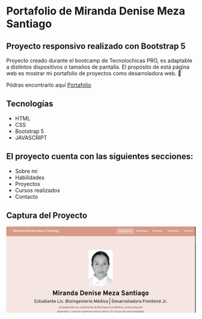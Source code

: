 # Portafolio de Miranda Denise Meza Santiago 
## Proyecto responsivo realizado con Bootstrap 5

Proyecto creado durante el bootcamp de Tecnolochicas PRO, es adaptable a distintos dispositivos o tamaños de pantalla.
El propósito de está página web es mostrar mi portafolio de proyectos como desarroladora web. 💜 


Pódras encontrarlo aquí [Portafolio](https://miranda-santiago.github.io/)
## Tecnologías
* HTML
* CSS
* Bootstrap 5
* JAVASCRIPT

## El proyecto cuenta con las siguientes secciones:

* Sobre mi
* Habilidades 
* Proyectos
* Cursos realizados
* Contacto

## Captura del Proyecto
![Captura del proyecto](/assets/portafolioss.png)